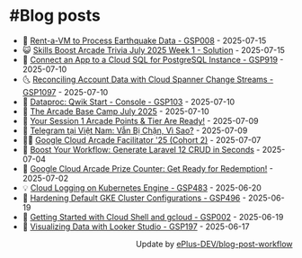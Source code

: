 # #Blog posts
<!-- BLOG-POST-LIST:START -->
- 🧰 [Rent-a-VM to Process Earthquake Data - GSP008](https://eplus.dev/rent-a-vm-to-process-earthquake-data-gsp008) - 2025-07-15
- 😺 [Skills Boost Arcade Trivia July 2025 Week 1 - Solution](https://eplus.dev/skills-boost-arcade-trivia-july-2025-week-1-solution) - 2025-07-15
- 🗽 [Connect an App to a Cloud SQL for PostgreSQL Instance - GSP919](https://eplus.dev/connect-an-app-to-a-cloud-sql-for-postgresql-instance-gsp919) - 2025-07-10
- 🌜 [Reconciling Account Data with Cloud Spanner Change Streams - GSP1097](https://eplus.dev/reconciling-account-data-with-cloud-spanner-change-streams-gsp1097) - 2025-07-10
- 📝 [Dataproc: Qwik Start - Console - GSP103](https://eplus.dev/dataproc-qwik-start-console-gsp103) - 2025-07-10
- 🚀 [The Arcade Base Camp July 2025](https://eplus.dev/the-arcade-base-camp-july-2025) - 2025-07-10
- 💼 [Your Session 1 Arcade Points &amp; Tier Are Ready!](https://eplus.dev/your-session-1-arcade-points-and-tier-are-ready) - 2025-07-09
- 🦣 [Telegram tại Việt Nam: Vẫn Bị Chặn, Vì Sao?](https://eplus.dev/telegram-tai-viet-nam-van-bi-chan-vi-sao) - 2025-07-09
- 👨‍🏫 [Google Cloud Arcade Facilitator &#39;25 &lpar;Cohort 2&rpar;](https://eplus.dev/google-cloud-arcade-facilitator-25-cohort-2) - 2025-07-07
- 🔭 [Boost Your Workflow: Generate Laravel 12 CRUD in Seconds](https://eplus.dev/boost-your-workflow-generate-laravel-12-crud-in-seconds) - 2025-07-04
- 🤡 [Google Cloud Arcade Prize Counter: Get Ready for Redemption!](https://eplus.dev/google-cloud-arcade-prize-counter-get-ready-for-redemption) - 2025-07-02
- 💡 [Cloud Logging on Kubernetes Engine - GSP483](https://eplus.dev/cloud-logging-on-kubernetes-engine-gsp483) - 2025-06-20
- 🦣 [Hardening Default GKE Cluster Configurations - GSP496](https://eplus.dev/hardening-default-gke-cluster-configurations-gsp496) - 2025-06-19
- 💪 [Getting Started with Cloud Shell and gcloud - GSP002](https://eplus.dev/getting-started-with-cloud-shell-and-gcloud-gsp002) - 2025-06-19
- 🤡 [Visualizing Data with Looker Studio - GSP197](https://eplus.dev/visualizing-data-with-looker-studio-gsp197) - 2025-06-17<!-- BLOG-POST-LIST:END -->
<div align="right">
  Update by <a target="_blank"
    href="https://github.com/ePlus-DEV/blog-post-workflow">ePlus-DEV/blog-post-workflow</a>
</div>
